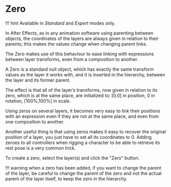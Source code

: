 # Zero

!!! hint
    Available in _Standard_ and _Expert_ modes only.

In After Effects, as in any animation software using parenting between objects, the coordinates of the layers are always given in relation to their parents; this makes the values change when changing parent links.

The Zero makes use of this behaviour to ease linking with expressions between layer transforms, even from a composition to another.

A Zero is a standard null object, which has exactly the same transform values as the layer it works with, and it is inserted in the hierarchy, between the layer and its former parent.

The effect is that all of the layer’s transforms, now given in relation to its zero, which is at the same place, are initialized to: [0,0] in position, 0 in rotation, [100%,100%] in scale.

Using zeros on several layers, it becomes very easy to link their positions with an expression even if they are not at the same place, and even from one composition to another.

Another useful thing is that using zeros makes it easy to recover the original position of a layer, you just have to set all its coordinates to 0. Adding zeroes to all controllers when rigging a character to be able to retrieve its rest pose is a very common trick.

To create a zero, select the layer(s) and click the "Zero" button.

!!! warning
    when a zero has been added, if you want to change the parent of the layer, be careful to change the parent of the zero and not the actual parent of the layer itself, to keep the zero in the hierarchy.
